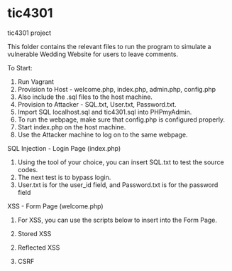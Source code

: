 # tic4301
tic4301 project

This folder contains the relevant files to run the program to simulate a vulnerable Wedding Website for users to leave comments.

To Start:

1. Run Vagrant
2. Provision to Host - welcome.php, index.php, admin.php, config.php
3. Also include the .sql files to the host machine.
4. Provision to Attacker - SQL.txt, User.txt, Password.txt.
5. Import SQL localhost.sql and tic4301.sql into PHPmyAdmin.
6. To run the webpage, make sure that config.php is configured properly.
7. Start index.php on the host machine.
8. Use the Attacker machine to log on to the same webpage.

SQL Injection - Login Page (index.php)
1. Using the tool of your choice, you can insert SQL.txt to test the source codes.
2. The next test is to bypass login.
3. User.txt is for the user_id field, and Password.txt is for the password field

XSS - Form Page (welcome.php)
1. For XSS, you can use the scripts below to insert into the Form Page.


1. Stored XSS

<script>alert(document.domain)</script>

2. Reflected XSS

<script>alert(0)</script>

3. CSRF
<script>window.location.href = "http://www.google.com";</script>
